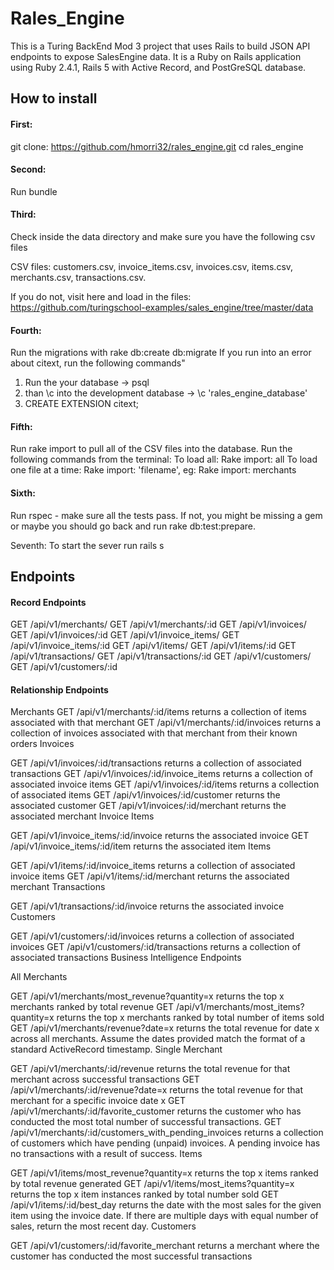 # Rales_Engine

This is a Turing BackEnd Mod 3 project that uses Rails to build JSON API endpoints to expose SalesEngine data. It is a Ruby on Rails application using Ruby 2.4.1, Rails 5 with Active Record, and PostGreSQL database.

## How to install

#### First:
git clone: https://github.com/hmorri32/rales_engine.git
cd rales_engine

#### Second:
Run bundle

#### Third:
Check inside the data directory and make sure you have the following csv files

CSV files: customers.csv, invoice_items.csv, invoices.csv, items.csv, merchants.csv, transactions.csv.

If you do not, visit here and load in the files: https://github.com/turingschool-examples/sales_engine/tree/master/data

#### Fourth:
Run the migrations with rake db:create db:migrate
If you run into an error about citext, run the following commands"
  1. Run the your database -> psql
  2. than \c into the development database -> \c 'rales_engine_database'
  3. CREATE EXTENSION citext;


#### Fifth:
 Run rake import to pull all of the CSV files into the database.
 Run the following commands from the terminal:
 To load all: Rake import: all
 To load one file at a time: Rake import: 'filename', eg: Rake import: merchants

#### Sixth:
Run rspec - make sure all the tests pass. If not, you might be missing a gem or maybe you should go back and run
rake db:test:prepare.

Seventh:
To start the sever run rails s

## Endpoints

#### Record Endpoints
GET /api/v1/merchants/
GET /api/v1/merchants/:id
GET /api/v1/invoices/
GET /api/v1/invoices/:id
GET /api/v1/invoice_items/
GET /api/v1/invoice_items/:id
GET /api/v1/items/
GET /api/v1/items/:id
GET /api/v1/transactions/
GET /api/v1/transactions/:id
GET /api/v1/customers/
GET /api/v1/customers/:id

#### Relationship Endpoints
Merchants
GET /api/v1/merchants/:id/items returns a collection of items associated with that merchant
GET /api/v1/merchants/:id/invoices returns a collection of invoices associated with that merchant from their known orders
Invoices

GET /api/v1/invoices/:id/transactions returns a collection of associated transactions
GET /api/v1/invoices/:id/invoice_items returns a collection of associated invoice items
GET /api/v1/invoices/:id/items returns a collection of associated items
GET /api/v1/invoices/:id/customer returns the associated customer
GET /api/v1/invoices/:id/merchant returns the associated merchant
Invoice Items

GET /api/v1/invoice_items/:id/invoice returns the associated invoice
GET /api/v1/invoice_items/:id/item returns the associated item
Items

GET /api/v1/items/:id/invoice_items returns a collection of associated invoice items
GET /api/v1/items/:id/merchant returns the associated merchant
Transactions

GET /api/v1/transactions/:id/invoice returns the associated invoice
Customers

GET /api/v1/customers/:id/invoices returns a collection of associated invoices
GET /api/v1/customers/:id/transactions returns a collection of associated transactions
Business Intelligence Endpoints

All Merchants

GET /api/v1/merchants/most_revenue?quantity=x returns the top x merchants ranked by total revenue
GET /api/v1/merchants/most_items?quantity=x returns the top x merchants ranked by total number of items sold
GET /api/v1/merchants/revenue?date=x returns the total revenue for date x across all merchants. Assume the dates provided match the format of a standard ActiveRecord timestamp.
Single Merchant

GET /api/v1/merchants/:id/revenue returns the total revenue for that merchant across successful transactions
GET /api/v1/merchants/:id/revenue?date=x returns the total revenue for that merchant for a specific invoice date x
GET /api/v1/merchants/:id/favorite_customer returns the customer who has conducted the most total number of successful transactions.
GET /api/v1/merchants/:id/customers_with_pending_invoices returns a collection of customers which have pending (unpaid) invoices. A pending invoice has no transactions with a result of success.
Items

GET /api/v1/items/most_revenue?quantity=x returns the top x items ranked by total revenue generated
GET /api/v1/items/most_items?quantity=x returns the top x item instances ranked by total number sold
GET /api/v1/items/:id/best_day returns the date with the most sales for the given item using the invoice date. If there are multiple days with equal number of sales, return the most recent day.
Customers

GET /api/v1/customers/:id/favorite_merchant returns a merchant where the customer has conducted the most successful transactions
